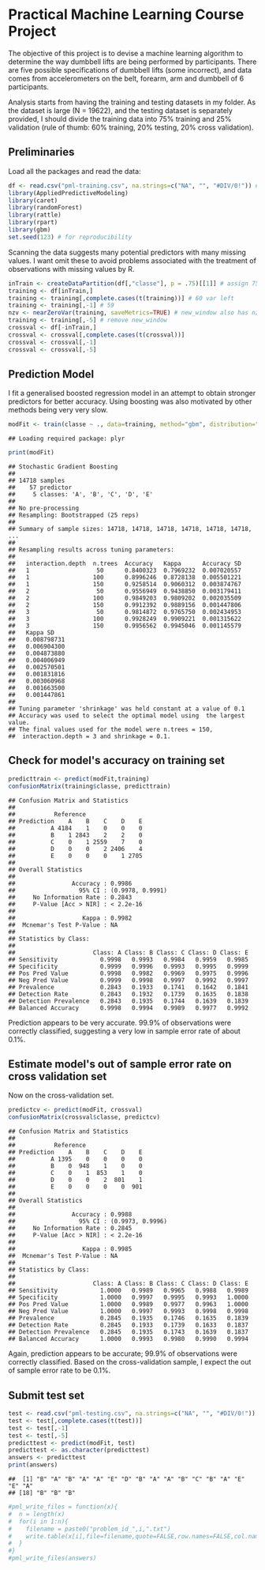 # Practical Machine Learning Course Project

The objective of this project is to devise a machine learning algorithm to determine the way dumbbell lifts are being performed by participants. There are five possible specifications of dumbbell lifts (some incorrect), and data comes from accelerometers on the belt, forearm, arm and dumbbell of 6 participants. 

Analysis starts from having the training and testing datasets in my folder. As the dataset is large (N = 19622), and the testing dataset is separately provided, I should divide the training data into 75% training and 25% validation (rule of thumb: 60% training, 20% testing, 20% cross validation). 



## Preliminaries

Load all the packages and read the data:


```r
df <- read.csv("pml-training.csv", na.strings=c("NA", "", "#DIV/0!")) # Read training data into R
library(AppliedPredictiveModeling)
library(caret)
library(randomForest)
library(rattle)
library(rpart)
library(gbm)
set.seed(123) # for reproducibility
```

Scanning the data suggests many potential predictors with many missing values. I want omit these to avoid problems associated with the treatment of observations with missing values by R.



```r
inTrain <- createDataPartition(df[,"classe"], p = .75)[[1]] # assign 75 pct of obs to training dataset
training <- df[inTrain,]
training <- training[,complete.cases(t(training))] # 60 var left
training <- training[,-1] # 59
nzv <- nearZeroVar(training, saveMetrics=TRUE) # new_window also has nzv
training <- training[,-5] # remove new_window
crossval <- df[-inTrain,]
crossval <- crossval[,complete.cases(t(crossval))] 
crossval <- crossval[,-1] 
crossval <- crossval[,-5]
```

## Prediction Model

I fit a generalised boosted regression model in an attempt to obtain stronger predictors for better accuracy. Using boosting was also motivated by other methods being very very slow. 


```r
modFit <- train(classe ~ ., data=training, method="gbm", distribution="multinomial", verbose=FALSE)
```

```
## Loading required package: plyr
```

```r
print(modFit)
```

```
## Stochastic Gradient Boosting 
## 
## 14718 samples
##    57 predictor
##     5 classes: 'A', 'B', 'C', 'D', 'E' 
## 
## No pre-processing
## Resampling: Bootstrapped (25 reps) 
## 
## Summary of sample sizes: 14718, 14718, 14718, 14718, 14718, 14718, ... 
## 
## Resampling results across tuning parameters:
## 
##   interaction.depth  n.trees  Accuracy   Kappa      Accuracy SD
##   1                   50      0.8400323  0.7969232  0.007020557
##   1                  100      0.8996246  0.8728138  0.005501221
##   1                  150      0.9258514  0.9060312  0.003874767
##   2                   50      0.9556949  0.9438850  0.003179411
##   2                  100      0.9849203  0.9809202  0.002035509
##   2                  150      0.9912392  0.9889156  0.001447806
##   3                   50      0.9814872  0.9765750  0.002434953
##   3                  100      0.9928249  0.9909221  0.001315622
##   3                  150      0.9956562  0.9945046  0.001145579
##   Kappa SD   
##   0.008798731
##   0.006904300
##   0.004873880
##   0.004006949
##   0.002570501
##   0.001831816
##   0.003060968
##   0.001663500
##   0.001447861
## 
## Tuning parameter 'shrinkage' was held constant at a value of 0.1
## Accuracy was used to select the optimal model using  the largest value.
## The final values used for the model were n.trees = 150,
##  interaction.depth = 3 and shrinkage = 0.1.
```

## Check for model's accuracy on training set


```r
predicttrain <- predict(modFit,training)
confusionMatrix(training$classe, predicttrain)
```

```
## Confusion Matrix and Statistics
## 
##           Reference
## Prediction    A    B    C    D    E
##          A 4184    1    0    0    0
##          B    1 2843    2    2    0
##          C    0    1 2559    7    0
##          D    0    0    2 2406    4
##          E    0    0    0    1 2705
## 
## Overall Statistics
##                                           
##                Accuracy : 0.9986          
##                  95% CI : (0.9978, 0.9991)
##     No Information Rate : 0.2843          
##     P-Value [Acc > NIR] : < 2.2e-16       
##                                           
##                   Kappa : 0.9982          
##  Mcnemar's Test P-Value : NA              
## 
## Statistics by Class:
## 
##                      Class: A Class: B Class: C Class: D Class: E
## Sensitivity            0.9998   0.9993   0.9984   0.9959   0.9985
## Specificity            0.9999   0.9996   0.9993   0.9995   0.9999
## Pos Pred Value         0.9998   0.9982   0.9969   0.9975   0.9996
## Neg Pred Value         0.9999   0.9998   0.9997   0.9992   0.9997
## Prevalence             0.2843   0.1933   0.1741   0.1642   0.1841
## Detection Rate         0.2843   0.1932   0.1739   0.1635   0.1838
## Detection Prevalence   0.2843   0.1935   0.1744   0.1639   0.1839
## Balanced Accuracy      0.9998   0.9994   0.9989   0.9977   0.9992
```

Prediction appears to be very accurate. 99.9% of observations were correctly classified, suggesting a very low in sample error rate of about 0.1%.

## Estimate model's out of sample error rate on cross validation set

Now on the cross-validation set.


```r
predictcv <- predict(modFit, crossval)
confusionMatrix(crossval$classe, predictcv)
```

```
## Confusion Matrix and Statistics
## 
##           Reference
## Prediction    A    B    C    D    E
##          A 1395    0    0    0    0
##          B    0  948    1    0    0
##          C    0    1  853    1    0
##          D    0    0    2  801    1
##          E    0    0    0    0  901
## 
## Overall Statistics
##                                           
##                Accuracy : 0.9988          
##                  95% CI : (0.9973, 0.9996)
##     No Information Rate : 0.2845          
##     P-Value [Acc > NIR] : < 2.2e-16       
##                                           
##                   Kappa : 0.9985          
##  Mcnemar's Test P-Value : NA              
## 
## Statistics by Class:
## 
##                      Class: A Class: B Class: C Class: D Class: E
## Sensitivity            1.0000   0.9989   0.9965   0.9988   0.9989
## Specificity            1.0000   0.9997   0.9995   0.9993   1.0000
## Pos Pred Value         1.0000   0.9989   0.9977   0.9963   1.0000
## Neg Pred Value         1.0000   0.9997   0.9993   0.9998   0.9998
## Prevalence             0.2845   0.1935   0.1746   0.1635   0.1839
## Detection Rate         0.2845   0.1933   0.1739   0.1633   0.1837
## Detection Prevalence   0.2845   0.1935   0.1743   0.1639   0.1837
## Balanced Accuracy      1.0000   0.9993   0.9980   0.9990   0.9994
```

Again, prediction appears to be accurate; 99.9% of observations were correctly classified. Based on the cross-validation sample, I expect the out of sample error rate to be 0.1%.

## Submit test set


```r
test <- read.csv("pml-testing.csv", na.strings=c("NA", "", "#DIV/0!"))
test <- test[,complete.cases(t(test))] 
test <- test[,-1]
test <- test[,-5]
predicttest <- predict(modFit, test)
predicttest <- as.character(predicttest)
answers <- predicttest
print(answers)
```

```
##  [1] "B" "A" "B" "A" "A" "E" "D" "B" "A" "A" "B" "C" "B" "A" "E" "E" "A"
## [18] "B" "B" "B"
```

```r
#pml_write_files = function(x){
#  n = length(x)
#  for(i in 1:n){
#    filename = paste0("problem_id_",i,".txt")
#    write.table(x[i],file=filename,quote=FALSE,row.names=FALSE,col.names=FALSE)
#  }
#}
#pml_write_files(answers)
```




